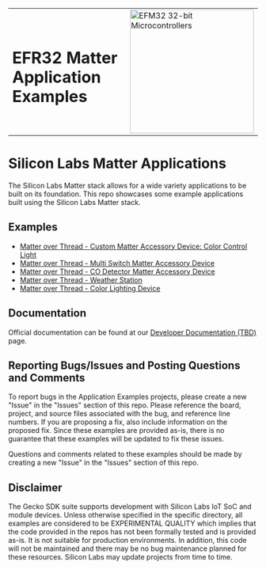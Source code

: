<table border="0">
  <tr>
    <td align="left" valign="middle">
    <h1>EFR32 Matter Application Examples</h1>
  </td>
  <td align="left" valign="middle">
    <a href="https://www.silabs.com/wireless/matter">
      <img src="http://pages.silabs.com/rs/634-SLU-379/images/WGX-transparent.png"  title="Silicon Labs Gecko and Wireless Gecko MCUs" alt="EFM32 32-bit Microcontrollers" width="250"/>
    </a>
  </td>
  </tr>
</table>

# Silicon Labs Matter Applications #

The Silicon Labs Matter stack allows for a wide variety applications to be built on its foundation. This repo showcases some example applications built using the Silicon Labs Matter stack.

## Examples ##

- [Matter over Thread - Custom Matter Accessory Device: Color Control Light](/matter_thread_custom_mad/README.md)
- [Matter over Thread - Multi Switch Matter Accessory Device](/matter_thread_multi_switch_mad/README.md)
- [Matter over Thread - CO Detector Matter Accessory Device](/matter_thread_co_detector_mad/README.md)
- [Matter over Thread - Weather Station](/matter_thread_sparkfun_weather_station_mad/README.md)
- [Matter over Thread - Color Lighting Device](/matter_thread_color_lighting/README.md)


## Documentation ##

Official documentation can be found at our [Developer Documentation (TBD)](https://docs.silabs.com/matter/latest/) page.

## Reporting Bugs/Issues and Posting Questions and Comments ##

To report bugs in the Application Examples projects, please create a new "Issue" in the "Issues" section of this repo. Please reference the board, project, and source files associated with the bug, and reference line numbers. If you are proposing a fix, also include information on the proposed fix. Since these examples are provided as-is, there is no guarantee that these examples will be updated to fix these issues.

Questions and comments related to these examples should be made by creating a new "Issue" in the "Issues" section of this repo.

## Disclaimer ##

The Gecko SDK suite supports development with Silicon Labs IoT SoC and module devices. Unless otherwise specified in the specific directory, all examples are considered to be EXPERIMENTAL QUALITY which implies that the code provided in the repos has not been formally tested and is provided as-is.  It is not suitable for production environments.  In addition, this code will not be maintained and there may be no bug maintenance planned for these resources. Silicon Labs may update projects from time to time.
